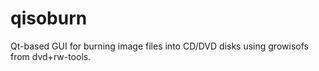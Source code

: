 # qisoburn
Qt-based GUI for burning image files into CD/DVD disks using growisofs from dvd+rw-tools.
